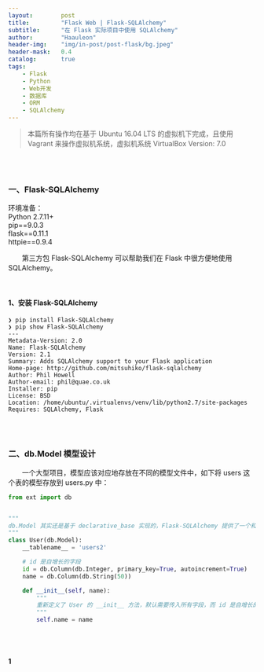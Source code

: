 ```yaml
---
layout:        post
title:         "Flask Web | Flask-SQLAlchemy"
subtitle:      "在 Flask 实际项目中使用 SQLAlchemy"
author:        "Haauleon"
header-img:    "img/in-post/post-flask/bg.jpeg"
header-mask:   0.4
catalog:       true
tags:
    - Flask
    - Python
    - Web开发
    - 数据库
    - ORM
    - SQLAlchemy
---
```


> 本篇所有操作均在基于 Ubuntu 16.04 LTS 的虚拟机下完成，且使用 Vagrant 来操作虚拟机系统，虚拟机系统 VirtualBox Version: 7.0 

<br>
<br>

### 一、Flask-SQLAlchemy
环境准备：     
Python 2.7.11+      
pip==9.0.3     
flask==0.11.1   
httpie==0.9.4     

&emsp;&emsp;第三方包 Flask-SQLAlchemy 可以帮助我们在 Flask 中很方便地使用 SQLAlchemy。     

<br>

#### 1、安装 Flask-SQLAlchemy
```
❯ pip install Flask-SQLAlchemy
❯ pip show Flask-SQLAlchemy
---
Metadata-Version: 2.0
Name: Flask-SQLAlchemy
Version: 2.1
Summary: Adds SQLAlchemy support to your Flask application
Home-page: http://github.com/mitsuhiko/flask-sqlalchemy
Author: Phil Howell
Author-email: phil@quae.co.uk
Installer: pip
License: BSD
Location: /home/ubuntu/.virtualenvs/venv/lib/python2.7/site-packages
Requires: SQLAlchemy, Flask
```

<br>
<br>

### 二、db.Model 模型设计
&emsp;&emsp;一个大型项目，模型应该对应地存放在不同的模型文件中，如下将 users 这个表的模型存放到 users.py 中：      
```python
from ext import db


"""
db.Model 其实还是基于 declarative_base 实现的，Flask-SQLAlchemy 提供了一个和 Django 风格很像的基类
"""
class User(db.Model):
    __tablename__ = 'users2'

    # id 是自增长的字段
    id = db.Column(db.Integer, primary_key=True, autoincrement=True)
    name = db.Column(db.String(50))

    def __init__(self, name):
        """
        重新定义了 User 的 __init__ 方法，默认需要传入所有字段，而 id 是自增长的字段不需要传入
        """
        self.name = name
```

<br>
<br>

#### 1
